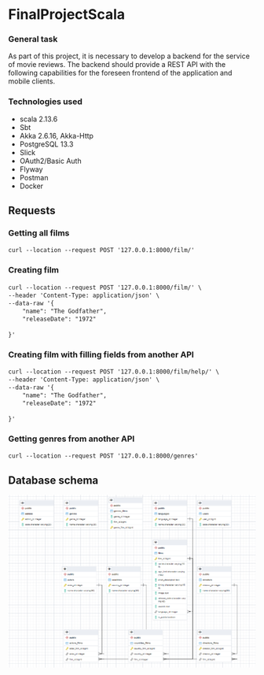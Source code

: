 # FinalProjectScala
 
### General task
As part of this project, it is necessary to develop a backend for the service of movie reviews. The backend should provide a REST API with the following capabilities for the foreseen frontend of the application and mobile clients.

### Technologies used
- scala 2.13.6
- Sbt
- Akka 2.6.16, Akka-Http
- PostgreSQL 13.3
- Slick
- OAuth2/Basic Auth
- Flyway
- Postman
- Docker

## Requests

### Getting all films
```
curl --location --request POST '127.0.0.1:8000/film/' 
```

### Creating film 
```
curl --location --request POST '127.0.0.1:8000/film/' \
--header 'Content-Type: application/json' \
--data-raw '{
    "name": "The Godfather",
    "releaseDate": "1972"

}'
```

### Creating film with filling fields from another API
```
curl --location --request POST '127.0.0.1:8000/film/help/' \
--header 'Content-Type: application/json' \
--data-raw '{
    "name": "The Godfather",
    "releaseDate": "1972"

}'
```

### Getting genres from another API 
```
curl --location --request POST '127.0.0.1:8000/genres'
```

## Database schema 
![alt text](src/main/resources/db_schema.png)